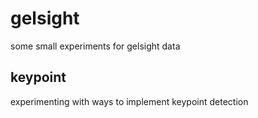 # gelsight
some small experiments for gelsight data

## keypoint
experimenting with ways to implement keypoint detection
